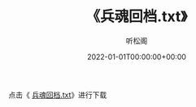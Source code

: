 ﻿---
title:  《兵魂回档.txt》
date:   2022-01-01T00:00:00+00:00
author: 听松阁
layout: post
permalink: /兵魂回档/
categories: 小说
tags: [小说]
---

点击《 [兵魂回档.txt](http://img.660000.xyz/bookstukust/book/bntxt/10/兵魂回档.txt)》进行下载